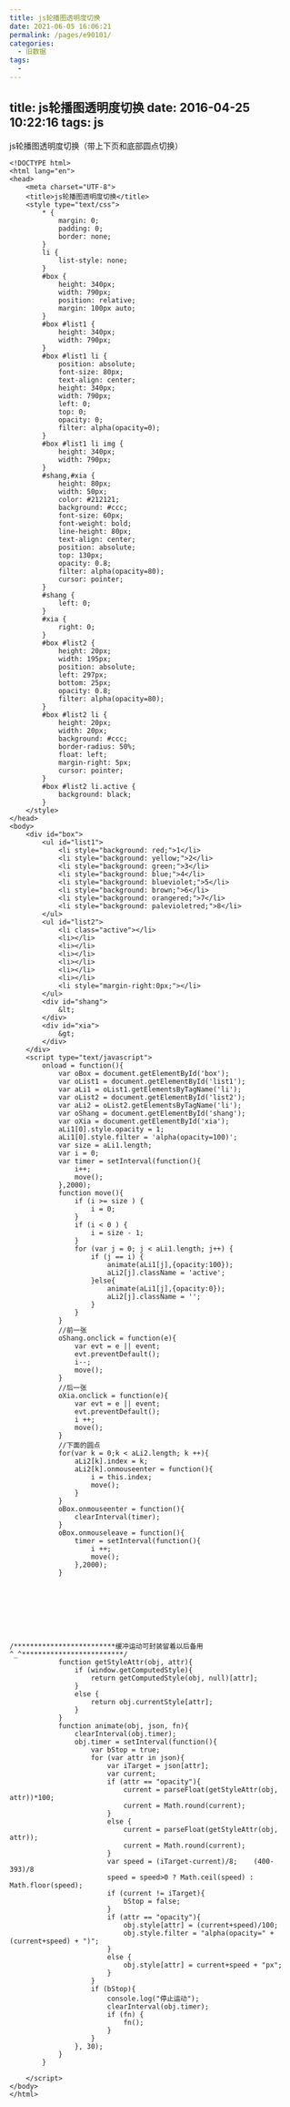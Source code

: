 ```yaml
---
title: js轮播图透明度切换
date: 2021-06-05 16:06:21
permalink: /pages/e90101/
categories:
  - 旧数据
tags:
  - 
---
```

title: js轮播图透明度切换
date: 2016-04-25 10:22:16
tags: js
---

js轮播图透明度切换（带上下页和底部圆点切换）

<!--more-->

    <!DOCTYPE html>
    <html lang="en">
    <head>
        <meta charset="UTF-8">
        <title>js轮播图透明度切换</title>
        <style type="text/css">
            * {
                margin: 0;
                padding: 0;
                border: none;
            }
            li {
                list-style: none;
            }
            #box {
                height: 340px;
                width: 790px;
                position: relative;
                margin: 100px auto;
            }
            #box #list1 {
                height: 340px;
                width: 790px;
            }
            #box #list1 li {
                position: absolute;
                font-size: 80px;
                text-align: center;
                height: 340px;
                width: 790px;
                left: 0;
                top: 0;
                opacity: 0;
                filter: alpha(opacity=0);
            }
            #box #list1 li img {
                height: 340px;
                width: 790px;
            }
            #shang,#xia {
                height: 80px;
                width: 50px;
                color: #212121;
                background: #ccc;
                font-size: 60px;
                font-weight: bold;
                line-height: 80px;
                text-align: center;
                position: absolute;
                top: 130px;
                opacity: 0.8;
                filter: alpha(opacity=80);
                cursor: pointer;
            }
            #shang {
                left: 0;
            }
            #xia {
                right: 0;
            }
            #box #list2 {
                height: 20px;
                width: 195px;
                position: absolute;
                left: 297px;
                bottom: 25px;
                opacity: 0.8;
                filter: alpha(opacity=80);
            }
            #box #list2 li {
                height: 20px;
                width: 20px;
                background: #ccc;
                border-radius: 50%;
                float: left;
                margin-right: 5px;
                cursor: pointer;
            }
            #box #list2 li.active {
                background: black;
            }
        </style>
    </head>
    <body>
        <div id="box">
            <ul id="list1">
                <li style="background: red;">1</li>
                <li style="background: yellow;">2</li>
                <li style="background: green;">3</li>
                <li style="background: blue;">4</li>
                <li style="background: blueviolet;">5</li>
                <li style="background: brown;">6</li>
                <li style="background: orangered;">7</li>
                <li style="background: palevioletred;">8</li>               
            </ul>
            <ul id="list2">
                <li class="active"></li>
                <li></li>
                <li></li>
                <li></li>
                <li></li>
                <li></li>
                <li></li>
                <li style="margin-right:0px;"></li>
            </ul>
            <div id="shang">
                &lt;
            </div>
            <div id="xia">
                &gt;
            </div>
        </div>
        <script type="text/javascript">
            onload = function(){
                var oBox = document.getElementById('box');
                var oList1 = document.getElementById('list1');
                var aLi1 = oList1.getElementsByTagName('li');
                var oList2 = document.getElementById('list2');
                var aLi2 = oList2.getElementsByTagName('li');
                var oShang = document.getElementById('shang');
                var oXia = document.getElementById('xia');
                aLi1[0].style.opacity = 1;
                aLi1[0].style.filter = 'alpha(opacity=100)';
                var size = aLi1.length;
                var i = 0;
                var timer = setInterval(function(){
                    i++;
                    move();
                },2000);
                function move(){
                    if (i >= size ) {
                        i = 0;
                    }
                    if (i < 0 ) {
                        i = size - 1;
                    }
                    for (var j = 0; j < aLi1.length; j++) {
                        if (j == i) {
                            animate(aLi1[j],{opacity:100});
                            aLi2[j].className = 'active';
                        }else{
                            animate(aLi1[j],{opacity:0});
                            aLi2[j].className = '';
                        }
                    }
                }
                //前一张
                oShang.onclick = function(e){
                    var evt = e || event;
                    evt.preventDefault();
                    i--;
                    move();
                }
                //后一张
                oXia.onclick = function(e){
                    var evt = e || event;
                    evt.preventDefault();
                    i ++;
                    move();
                }
                //下面的圆点
                for(var k = 0;k < aLi2.length; k ++){
                    aLi2[k].index = k;
                    aLi2[k].onmouseenter = function(){
                        i = this.index;
                        move();
                    }
                }
                oBox.onmouseenter = function(){
                    clearInterval(timer);
                }
                oBox.onmouseleave = function(){
                    timer = setInterval(function(){
                        i ++;
                        move();
                    },2000);
                }








    /*************************缓冲运动可封装留着以后备用^_^*************************/
                function getStyleAttr(obj, attr){
                    if (window.getComputedStyle){
                        return getComputedStyle(obj, null)[attr]; 
                    }
                    else {
                        return obj.currentStyle[attr];  
                    }
                }
                function animate(obj, json, fn){
                    clearInterval(obj.timer); 
                    obj.timer = setInterval(function(){
                        var bStop = true; 
                        for (var attr in json){
                            var iTarget = json[attr]; 
                            var current;
                            if (attr == "opacity"){ 
                                current = parseFloat(getStyleAttr(obj, attr))*100;
                                current = Math.round(current);
                            }
                            else { 
                                current = parseFloat(getStyleAttr(obj, attr));
                                current = Math.round(current);
                            }
                            var speed = (iTarget-current)/8;    (400-393)/8
                            speed = speed>0 ? Math.ceil(speed) : Math.floor(speed);
                            if (current != iTarget){
                                bStop = false; 
                            }
                            if (attr == "opacity"){ 
                                obj.style[attr] = (current+speed)/100;
                                obj.style.filter = "alpha(opacity=" + (current+speed) + ")";
                            }
                            else { 
                                obj.style[attr] = current+speed + "px";
                            }
                        }
                        if (bStop){
                            console.log("停止运动");
                            clearInterval(obj.timer); 
                            if (fn) {
                                fn(); 
                            }
                        }
                    }, 30);
                }
            }

        </script>
    </body>
    </html>